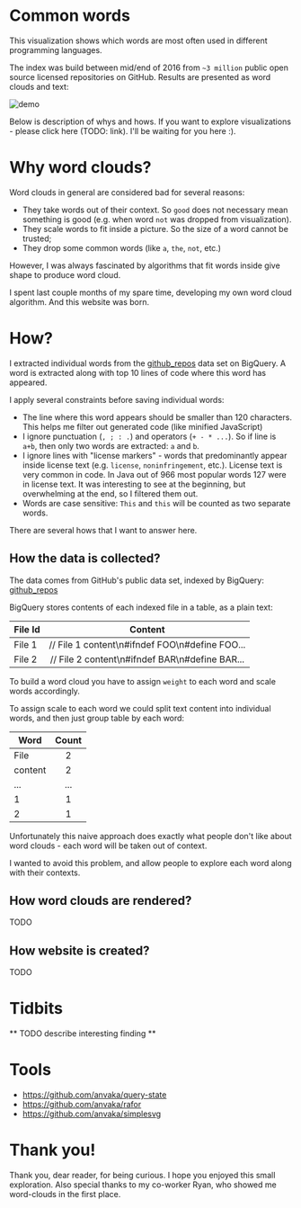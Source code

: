 # Common words

This visualization shows which words are most often used in different programming
languages.

The index was build between mid/end of 2016 from `~3 million` public open source
licensed repositories on GitHub. Results are presented as word clouds and text:

![demo](https://raw.githubusercontent.com/anvaka/common-words/master/docs/main_screen.png)

Below is description of whys and hows. If you want to explore visualizations -
please click here (TODO: link). I'll be waiting for you here :).

# Why word clouds?

Word clouds in general are considered bad for several reasons:

* They take words out of their context. So `good` does not necessary mean something is good (e.g.
when word `not` was dropped from visualization).
* They scale words to fit inside a picture. So the size of a word cannot be trusted;
* They drop some common words (like `a`, `the`, `not`, etc.)

However, I was always fascinated by algorithms that fit words inside give shape to
produce word cloud.

I spent last couple months of my spare time, developing my own word cloud algorithm.
And this website was born.

# How?

I extracted individual words from the [github_repos](https://bigquery.cloud.google.com/dataset/bigquery-public-data:github_repos)
data set on BigQuery. A word is extracted along with top 10 lines of code where
this word has appeared.

I apply several constraints before saving individual words:

* The line where this word appears should be smaller than 120 characters. This helps
me filter out generated code (like minified JavaScript)
* I ignore punctuation (`, ; : .`) and operators (`+ - * ...`). So if line is
`a+b`, then only two words are extracted: `a` and `b`.
* I ignore lines with "license markers" - words that predominantly appear inside license text
(e.g. `license`, `noninfringement`, etc.). License text is very common in code.
In Java out of 966 most popular words 127 were in license text. It was interesting
to see at the beginning, but overwhelming at the end, so I filtered them out.
* Words are case sensitive: `This` and `this` will be counted as two separate words.

There are several hows that I want to answer here.

## How the data is collected?

The data comes from GitHub's public data set, indexed by BigQuery: [github_repos](https://bigquery.cloud.google.com/dataset/bigquery-public-data:github_repos)

BigQuery stores contents of each indexed file in a table, as a plain text:

| File Id | Content                                       |
| --------|:---------------------------------------------:|
| File 1  | // File 1 content\n#ifndef FOO\n#define FOO...|
| File 2  | // File 2 content\n#ifndef BAR\n#define BAR...|

To build a word cloud you have to assign `weight` to each word and scale words accordingly.

To assign scale to each word we could split text content into individual words,
and then just group table by each word:

| Word    | Count|
|---------|:----:|
| File    | 2    |
| content | 2    |
| ...     | ...  |
| 1       | 1    |
| 2       | 1    |

Unfortunately this naive approach does exactly what people don't like about word
clouds - each word will be taken out of context.

I wanted to avoid this problem, and allow people to explore each word along with
their contexts.


## How word clouds are rendered?
TODO

## How website is created?
TODO

# Tidbits

** TODO describe interesting finding **

# Tools

* https://github.com/anvaka/query-state
* https://github.com/anvaka/rafor
* https://github.com/anvaka/simplesvg

# Thank you!

Thank you, dear reader, for being curious. I hope you enjoyed this small exploration.
Also special thanks to my co-worker Ryan, who showed me word-clouds in the first
place.

